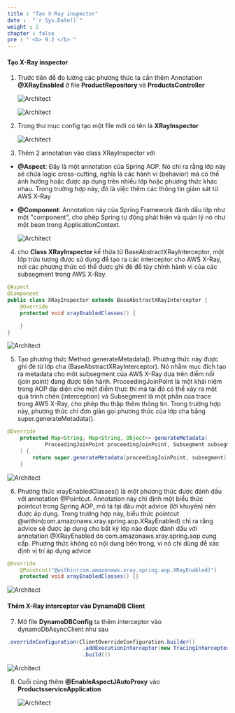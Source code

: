 ```yaml
---
title : "Tạo X-Ray inspector"
date :  "`r Sys.Date()`" 
weight : 2
chapter : false
pre : " <b> 9.2 </b> "
---
```



#### Tạo X-Ray inspector

1. Trước tiên để đo lường các phương thức ta cần thêm Annotation **@XRayEnabled** ở file **ProductRepository** và **ProductsController**

   ![Architect](/images/8/createRepositories/51.png?featherlight=false&width=60pc)

   ![Architect](/images/8/createRepositories/551.png?featherlight=false&width=60pc)

2. Trong thư mục config tạo một file mới có tên là **XRayInspector**

   ![Architect](/images/8/createRepositories/52.png?featherlight=false&width=60pc)

3. Thêm 2 annotation vào class XRayInspector với
+ **@Aspect**: Đây là một annotation của Spring AOP. Nó chỉ ra rằng lớp này sẽ chứa logic cross-cutting, nghĩa là các hành vi (behavior) mà có thể ảnh hưởng hoặc được áp dụng trên nhiều lớp hoặc phương thức khác nhau. Trong trường hợp này, đó là việc thêm các thông tin giám sát từ AWS X-Ray
+ **@Component**: Annotation này của Spring Framework đánh dấu lớp như một "component", cho phép Spring tự động phát hiện và quản lý nó như một bean trong ApplicationContext.

   ![Architect](/images/8/createRepositories/53.png?featherlight=false&width=60pc)

4. cho **Class XRayInspector** kế thừa từ BaseAbstractXRayInterceptor, một lớp trừu tượng được sử dụng để tạo ra các interceptor cho AWS X-Ray, nơi các phương thức có thể được ghi đè để tùy chỉnh hành vi của các subsegment trong AWS X-Ray.

```java
@Aspect
@Component
public class XRayInspector extends BaseAbstractXRayInterceptor {
    @Override
    protected void xrayEnabledClasses() {

    }
}
```
   ![Architect](/images/8/createRepositories/54.png?featherlight=false&width=60pc)


5. Tạo phương thức Method generateMetadata(). Phương thức này được ghi đè từ lớp cha (BaseAbstractXRayInterceptor). Nó nhằm mục đích tạo ra metadata cho một subsegment của AWS X-Ray dựa trên điểm nối (join point) đang được tiến hành. ProceedingJoinPoint là một khái niệm trong AOP đại diện cho một điểm thực thi mà tại đó có thể xảy ra một quá trình chèn (interception) và Subsegment là một phần của trace trong AWS X-Ray, cho phép thu thập thêm thông tin. Trong trường hợp này, phương thức chỉ đơn giản gọi phương thức của lớp cha bằng super.generateMetadata().

```java
@Override
    protected Map<String, Map<String, Object>> generateMetadata(
            ProceedingJoinPoint proceedingJoinPoint, Subsegment subsegment
    ) {
        return super.generateMetadata(proceedingJoinPoint, subsegment);
    }

```

   ![Architect](/images/8/createRepositories/55.png?featherlight=false&width=60pc)

6. Phương thức xrayEnabledClasses() là một phương thức được đánh dấu với annotation @Pointcut. Annotation này chỉ định một biểu thức pointcut trong Spring AOP, mô tả tại đâu một advice (lời khuyên) nên được áp dụng. Trong trường hợp này, biểu thức pointcut @within(com.amazonaws.xray.spring.aop.XRayEnabled) chỉ ra rằng advice sẽ được áp dụng cho bất kỳ lớp nào được đánh dấu với annotation @XRayEnabled do com.amazonaws.xray.spring.aop cung cấp. Phương thức không có nội dung bên trong, vì nó chỉ dùng để xác định vị trí áp dụng advice

```java
@Override
    @Pointcut("@within(com.amazonaws.xray.spring.aop.XRayEnabled)")
    protected void xrayEnabledClasses() {}
```

   ![Architect](/images/8/createRepositories/56.png?featherlight=false&width=60pc)

#### Thêm X-Ray interceptor vào DynamoDB Client

7. Mở file **DynamoDBConfig** ta thêm interceptor vào dynamoDbAsyncClient như sau

```java
.overrideConfiguration(ClientOverrideConfiguration.builder()
                        .addExecutionInterceptor(new TracingInterceptor())
                        .build())
```
   ![Architect](/images/8/createRepositories/57.png?featherlight=false&width=60pc)

8. Cuối cùng thêm **@EnableAspectJAutoProxy** vào **ProductsserviceApplication**

   ![Architect](/images/8/createRepositories/58.png?featherlight=false&width=60pc)
